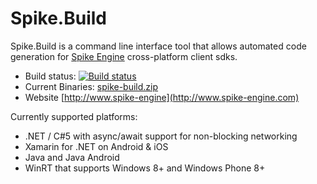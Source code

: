 Spike.Build
===========

Spike.Build is a command line interface tool that allows automated code generation for [Spike Engine](http://www.spike-engine.com) cross-platform client sdks.
* Build status: [![Build status](https://ci.appveyor.com/api/projects/status/pj2081d7m07mu54d?svg=true)](https://ci.appveyor.com/project/Kelindar/spike-build)
* Current Binaries: [spike-build.zip](https://s3.amazonaws.com/app.misakai.com/public/bin/spike-build.zip)
* Website [http://www.spike-engine](http://www.spike-engine.com)

Currently supported platforms:
 * .NET / C#5 with async/await support for non-blocking networking
 * Xamarin for .NET on Android & iOS
 * Java and Java Android
 * WinRT that supports Windows 8+ and Windows Phone 8+

